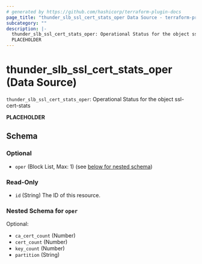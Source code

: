 ```yaml
---
# generated by https://github.com/hashicorp/terraform-plugin-docs
page_title: "thunder_slb_ssl_cert_stats_oper Data Source - terraform-provider-thunder"
subcategory: ""
description: |-
  thunder_slb_ssl_cert_stats_oper: Operational Status for the object ssl-cert-stats
  PLACEHOLDER
---
```


# thunder_slb_ssl_cert_stats_oper (Data Source)

`thunder_slb_ssl_cert_stats_oper`: Operational Status for the object ssl-cert-stats

__PLACEHOLDER__



<!-- schema generated by tfplugindocs -->
## Schema

### Optional

- `oper` (Block List, Max: 1) (see [below for nested schema](#nestedblock--oper))

### Read-Only

- `id` (String) The ID of this resource.

<a id="nestedblock--oper"></a>
### Nested Schema for `oper`

Optional:

- `ca_cert_count` (Number)
- `cert_count` (Number)
- `key_count` (Number)
- `partition` (String)


